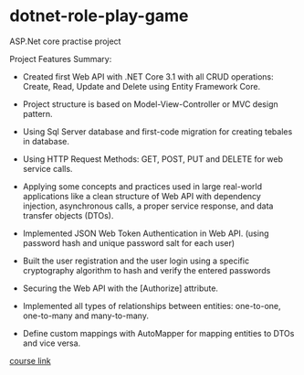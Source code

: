 # dotnet-role-play-game

ASP.Net core practise project

Project Features  Summary:

- Created first Web API with .NET Core 3.1 with all CRUD operations: Create, Read, Update and Delete using Entity Framework Core.

-   Project structure is based on Model-View-Controller or MVC design pattern.

- Using Sql Server database and first-code migration for creating tebales in database.

- Using HTTP Request Methods: GET, POST, PUT and DELETE for web service calls.

- Applying some concepts and practices used in large real-world applications like a clean structure of Web API with dependency injection, asynchronous calls, a proper service response, and data transfer objects (DTOs).

- Implemented JSON Web Token Authentication in Web API. (using password hash and unique password salt for each user)

- Built the user registration and the user login using a specific cryptography algorithm to hash and verify the entered passwords

- Securing the Web API with the [Authorize] attribute.

- Implemented all types of relationships between entities: one-to-one, one-to-many and many-to-many.

- Define custom mappings with AutoMapper for mapping entities to DTOs and vice versa.

[course link](https://dev.to/_patrickgod/net-core-3-1-web-api-entity-framework-jumpstart-part-1-4jla)
